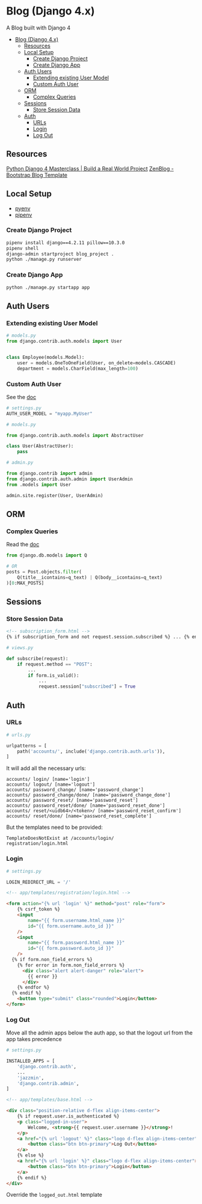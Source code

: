 # Blog (Django 4.x)

A Blog built with Django 4

- [Blog (Django 4.x)](#blog-django-4x)
  - [Resources](#resources)
  - [Local Setup](#local-setup)
    - [Create Django Project](#create-django-project)
    - [Create Django App](#create-django-app)
  - [Auth Users](#auth-users)
    - [Extending existing User Model](#extending-existing-user-model)
    - [Custom Auth User](#custom-auth-user)
  - [ORM](#orm)
    - [Complex Queries](#complex-queries)
  - [Sessions](#sessions)
    - [Store Session Data](#store-session-data)
  - [Auth](#auth)
    - [URLs](#urls)
    - [Login](#login)
    - [Log Out](#log-out)

## Resources

[Python Django 4 Masterclass | Build a Real World Project](https://www.udemy.com/course/python-django-masterclass)
[ZenBlog - Bootstrap Blog Template](https://bootstrapmade.com/zenblog-bootstrap-blog-template/)

## Local Setup

- [pyenv](https://github.com/pyenv/pyenv)
- [pipenv](https://pipenv.pypa.io/en/latest/)

### Create Django Project

```sh
pipenv install django==4.2.11 pillow==10.3.0
pipenv shell
django-admin startproject blog_project .
python ./manage.py runserver
```

### Create Django App

```sh
python ./manage.py startapp app
```

## Auth Users

### Extending existing User Model

```py
# models.py
from django.contrib.auth.models import User


class Employee(models.Model):
    user = models.OneToOneField(User, on_delete=models.CASCADE)
    department = models.CharField(max_length=100)
```

### Custom Auth User

See the [doc](https://docs.djangoproject.com/en/4.2/topics/auth/customizing/#substituting-a-custom-user-model)

```py
# settings.py
AUTH_USER_MODEL = "myapp.MyUser"
```

```py
# models.py

from django.contrib.auth.models import AbstractUser

class User(AbstractUser):
    pass
```

```py
# admin.py

from django.contrib import admin
from django.contrib.auth.admin import UserAdmin
from .models import User

admin.site.register(User, UserAdmin)
```

## ORM

### Complex Queries

Read the [doc](https://docs.djangoproject.com/en/4.2/topics/db/queries/#complex-lookups-with-q-objects)

```py
from django.db.models import Q

# OR
posts = Post.objects.filter(
    Q(title__icontains=q_text) | Q(body__icontains=q_text)
)[0:MAX_POSTS]
```

## Sessions

### Store Session Data

```html
<!-- subscription_form.html -->
{% if subscription_form and not request.session.subscribed %} ... {% endif %}
```

```py
# views.py

def subscribe(request):
    if request.method == "POST":
        ...
        if form.is_valid():
            ...
            request.session["subscribed"] = True
```

## Auth

### URLs

```py
# urls.py

urlpatterns = [
    path('accounts/', include('django.contrib.auth.urls')),
]
```

It will add all the necessary urls:

```
accounts/ login/ [name='login']
accounts/ logout/ [name='logout']
accounts/ password_change/ [name='password_change']
accounts/ password_change/done/ [name='password_change_done']
accounts/ password_reset/ [name='password_reset']
accounts/ password_reset/done/ [name='password_reset_done']
accounts/ reset/<uidb64>/<token>/ [name='password_reset_confirm']
accounts/ reset/done/ [name='password_reset_complete']
```

But the templates need to be provided:

```
TemplateDoesNotExist at /accounts/login/
registration/login.html
```

### Login

```py
# settings.py

LOGIN_REDIRECT_URL = '/'
```

```html
<!-- app/templates/registration/login.html -->

<form action="{% url 'login' %}" method="post" role="form">
	{% csrf_token %}
	<input
		name="{{ form.username.html_name }}"
		id="{{ form.username.auto_id }}"
	/>
	<input
		name="{{ form.password.html_name }}"
		id="{{ form.password.auto_id }}"
	/>
  {% if form.non_field_errors %}
    {% for error in form.non_field_errors %}
      <div class="alert alert-danger" role="alert">
        {{ error }}
      </div>
    {% endfor %}
  {% endif %}
	<button type="submit" class="rounded">Login</button>
</form>
```

### Log Out

Move all the admin apps below the auth app,
so that the logout url from the app takes precedence

```py
# settings.py

INSTALLED_APPS = [
    'django.contrib.auth',
    ...
    'jazzmin',
    'django.contrib.admin',
]
```

```html
<!-- app/templates/base.html -->

<div class="position-relative d-flex align-items-center">
	{% if request.user.is_authenticated %}
	<p class="logged-in-user">
		Welcome, <strong>{{ request.user.username }}</strong>!
	</p>
	<a href="{% url 'logout' %}" class="logo d-flex align-items-center">
		<button class="btn btn-primary">Log Out</button>
	</a>
	{% else %}
	<a href="{% url 'login' %}" class="logo d-flex align-items-center">
		<button class="btn btn-primary">Login</button>
	</a>
	{% endif %}
</div>
```

Override the `logged_out.html` template
